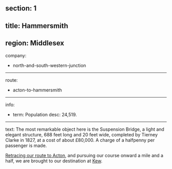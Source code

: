 section: 1
----
title: Hammersmith
----
region: Middlesex
----
company:
- north-and-south-western-junction
----
route:
- acton-to-hammersmith
----
info:
- term: Population
  desc: 24,519.
----
text: The most remarkable object here is the Suspension Bridge, a light and elegant structure, 688 feet long and 20 feet wide, completed by Tierney Clarke in 1827, at a cost of about £80,000. A charge of a halfpenny per passenger is made.

[Retracing our route to Acton](/routes/acton-to-hammersmith), and pursuing our course onward a mile and a half, we are brought to our destination at [Kew](/stations/kew).
